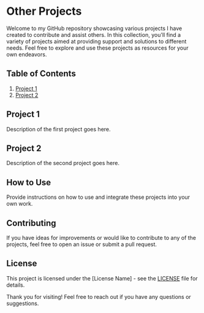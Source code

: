 # Other Projects

Welcome to my GitHub repository showcasing various projects I have created to contribute and assist others. In this collection, you'll find a variety of projects aimed at providing support and solutions to different needs. Feel free to explore and use these projects as resources for your own endeavors.

## Table of Contents

1. [Project 1](#project-1)
2. [Project 2](#project-2)


## Project 1

Description of the first project goes here.

## Project 2

Description of the second project goes here.


## How to Use

Provide instructions on how to use and integrate these projects into your own work.

## Contributing

If you have ideas for improvements or would like to contribute to any of the projects, feel free to open an issue or submit a pull request.

## License

This project is licensed under the [License Name] - see the [LICENSE](LICENSE) file for details.

Thank you for visiting! Feel free to reach out if you have any questions or suggestions.
